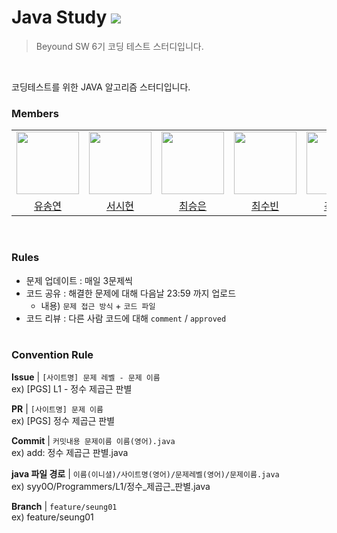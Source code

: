# Java Study <img src="https://img.shields.io/badge/Java-007396?style=flat&logo=OpenJDK&logoColor=white"> 
> Beyound SW 6기 코딩 테스트 스터디입니다.
<br>
<p>코딩테스트를 위한 JAVA 알고리즘 스터디입니다.</p>

### Members
<table>
  <tr>
    <td>
      <a href="https://github.com/syy0O">
        <img src="https://avatars.githubusercontent.com/u/86238720?v=4" width="100" style="max-width: 100%;">
      </a>
    </td>
    <td>
      <a href="https://github.com/SihyunSeo">
        <img src="https://avatars.githubusercontent.com/u/63051137?v=4" width="100" style="max-width: 100%;">
      </a>
    </td>
    <td>
      <a href="https://github.com/xeunnie">
        <img src="https://avatars.githubusercontent.com/u/138289674?v=4" width="100" style="max-width: 100%;">
      </a>
    </td>
    <td>
      <a href="https://github.com/subi930">
        <img src="https://avatars.githubusercontent.com/u/125132754?v=4" width="100" style="max-width: 100%;">
      </a>
    </td>
    <td>
      <a href="https://github.com/706com">
        <img src="https://avatars.githubusercontent.com/u/104816530?v=4" width="100" style="max-width: 100%;">
      </a>
    </td>
    <td>
      <a href="https://github.com/sue06004">
        <img src="https://avatars.githubusercontent.com/u/64758888?v=4" width="100" style="max-width: 100%;">
      </a>
    </td>
  </tr>
  <tr>
    <td align="center">
      <a href="https://github.com/syy0O">유송연</a>
    </td>
    <td align="center">
      <a href="https://github.com/SihyunSeo">서시현</a>
    </td>
    <td align="center">
      <a href="https://github.com/xeunnie">최승은</a>
    </td>
    <td align="center">
      <a href="https://github.com/subi930">최수빈</a>
    </td>
    <td align="center">
      <a href="https://github.com/706com">곽동현</a>
    </td>
        <td align="center">
      <a href="https://github.com/sue06004">김우혁</a>
    </td>
  </tr>
</table>
<br>

### Rules

- 문제 업데이트 : 매일 3문제씩 
- 코드 공유 : 해결한 문제에 대해 다음날 23:59 까지 업로드
  - 내용) `문제 접근 방식` + `코드 파일`
- 코드 리뷰 : 다른 사람 코드에 대해 `comment` / `approved`
<br><br>


### Convention Rule

**Issue** | `[사이트명] 문제 레벨 - 문제 이름`  
ex) [PGS] L1 - 정수 제곱근 판별

**PR** | `[사이트명] 문제 이름`  
ex) [PGS] 정수 제곱근 판별

**Commit** | `커밋내용 문제이름 이름(영어).java`<br> 
ex) add: 정수 제곱근 판별.java

**java 파일 경로** | `이름(이니셜)/사이트명(영어)/문제레벨(영어)/문제이름.java`<br> 
ex) syy0O/Programmers/L1/정수_제곱근_판별.java

**Branch** | `feature/seung01` <br>
ex) feature/seung01
